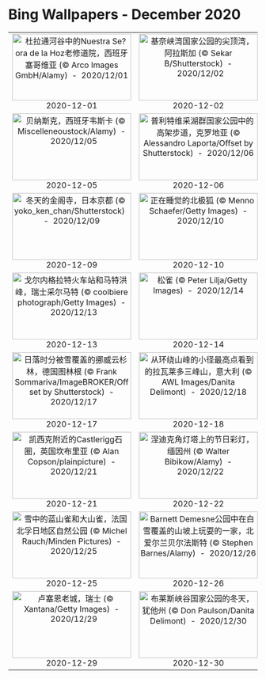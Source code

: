 # Bing Wallpapers - December 2020

| | | | |
|:-------------------------:|:-------------------------:|:-------------------------:|:-------------------------:|
| <a href="https://cn.bing.com/th?id=OHR.HocesDuraton_ZH-CN2152159552_UHD.jpg" target="_blank"><img src="https://cn.bing.com/th?id=OHR.HocesDuraton_ZH-CN2152159552_UHD.jpg&w=480" width="240" height="135" alt="杜拉通河谷中的Nuestra Se?ora de la Hoz老修道院，西班牙塞哥维亚 (© Arco Images GmbH/Alamy)  -  2020/12/01" title="杜拉通河谷中的Nuestra Se?ora de la Hoz老修道院，西班牙塞哥维亚 (© Arco Images GmbH/Alamy)  -  2020/12/01"></a><br>2020-12-01<br> | <a href="https://cn.bing.com/th?id=OHR.PorcupineBay_ZH-CN2252758146_UHD.jpg" target="_blank"><img src="https://cn.bing.com/th?id=OHR.PorcupineBay_ZH-CN2252758146_UHD.jpg&w=480" width="240" height="135" alt="基奈峡湾国家公园的尖顶湾，阿拉斯加 (© Sekar B/Shutterstock)  -  2020/12/02" title="基奈峡湾国家公园的尖顶湾，阿拉斯加 (© Sekar B/Shutterstock)  -  2020/12/02"></a><br>2020-12-02<br> | <a href="https://cn.bing.com/th?id=OHR.BrasovXmas_ZH-CN2333670843_UHD.jpg" target="_blank"><img src="https://cn.bing.com/th?id=OHR.BrasovXmas_ZH-CN2333670843_UHD.jpg&w=480" width="240" height="135" alt="布拉索夫中央广场的圣诞市集，罗马尼亚 (© Alpineguide/Alamy)  -  2020/12/03" title="布拉索夫中央广场的圣诞市集，罗马尼亚 (© Alpineguide/Alamy)  -  2020/12/03"></a><br>2020-12-03<br> | <a href="https://cn.bing.com/th?id=OHR.WCDBabyElephant_ZH-CN7844400740_UHD.jpg" target="_blank"><img src="https://cn.bing.com/th?id=OHR.WCDBabyElephant_ZH-CN7844400740_UHD.jpg&w=480" width="240" height="135" alt="阿多大象国家公园中的非洲象，南非 (© Robert Harding/Alamy)  -  2020/12/04" title="阿多大象国家公园中的非洲象，南非 (© Robert Harding/Alamy)  -  2020/12/04"></a><br>2020-12-04<br> |
| <a href="https://cn.bing.com/th?id=OHR.BenasqueValley_ZH-CN7931589735_UHD.jpg" target="_blank"><img src="https://cn.bing.com/th?id=OHR.BenasqueValley_ZH-CN7931589735_UHD.jpg&w=480" width="240" height="135" alt="贝纳斯克，西班牙韦斯卡 (© Miscelleneoustock/Alamy)  -  2020/12/05" title="贝纳斯克，西班牙韦斯卡 (© Miscelleneoustock/Alamy)  -  2020/12/05"></a><br>2020-12-05<br> | <a href="https://cn.bing.com/th?id=OHR.PLNP_ZH-CN8120863549_UHD.jpg" target="_blank"><img src="https://cn.bing.com/th?id=OHR.PLNP_ZH-CN8120863549_UHD.jpg&w=480" width="240" height="135" alt="普利特维采湖群国家公园中的高架步道，克罗地亚 (© Alessandro Laporta/Offset by Shutterstock)  -  2020/12/06" title="普利特维采湖群国家公园中的高架步道，克罗地亚 (© Alessandro Laporta/Offset by Shutterstock)  -  2020/12/06"></a><br>2020-12-06<br> | <a href="https://cn.bing.com/th?id=OHR.VogelhaeuserD_ZH-CN8437589222_UHD.jpg" target="_blank"><img src="https://cn.bing.com/th?id=OHR.VogelhaeuserD_ZH-CN8437589222_UHD.jpg&w=480" width="240" height="135" alt="挂在树上的小鸟舍 (© Westend61/Getty Images)  -  2020/12/07" title="挂在树上的小鸟舍 (© Westend61/Getty Images)  -  2020/12/07"></a><br>2020-12-07<br> | <a href="https://cn.bing.com/th?id=OHR.RoccaCalascio_ZH-CN8546031521_UHD.jpg" target="_blank"><img src="https://cn.bing.com/th?id=OHR.RoccaCalascio_ZH-CN8546031521_UHD.jpg&w=480" width="240" height="135" alt="阿布鲁佐的Rocca Calascio，意大利 (© Francesco Russo/eStock Photo)  -  2020/12/08" title="阿布鲁佐的Rocca Calascio，意大利 (© Francesco Russo/eStock Photo)  -  2020/12/08"></a><br>2020-12-08<br> |
| <a href="https://cn.bing.com/th?id=OHR.Kinkakuji_ZH-CN8643828412_UHD.jpg" target="_blank"><img src="https://cn.bing.com/th?id=OHR.Kinkakuji_ZH-CN8643828412_UHD.jpg&w=480" width="240" height="135" alt="冬天的金阁寺，日本京都 (© yoko_ken_chan/Shutterstock)  -  2020/12/09" title="冬天的金阁寺，日本京都 (© yoko_ken_chan/Shutterstock)  -  2020/12/09"></a><br>2020-12-09<br> | <a href="https://cn.bing.com/th?id=OHR.SleepingArcticFox_ZH-CN8743925021_UHD.jpg" target="_blank"><img src="https://cn.bing.com/th?id=OHR.SleepingArcticFox_ZH-CN8743925021_UHD.jpg&w=480" width="240" height="135" alt="正在睡觉的北极狐 (© Menno Schaefer/Getty Images)  -  2020/12/10" title="正在睡觉的北极狐 (© Menno Schaefer/Getty Images)  -  2020/12/10"></a><br>2020-12-10<br> | <a href="https://cn.bing.com/th?id=OHR.QueenoftheAndes_ZH-CN9019108680_UHD.jpg" target="_blank"><img src="https://cn.bing.com/th?id=OHR.QueenoftheAndes_ZH-CN9019108680_UHD.jpg&w=480" width="240" height="135" alt="以布兰卡山脉为背景的安地斯皇后（莴氏普亚凤梨)，秘鲁 (© Cyril Ruoso/Minden Pictures)  -  2020/12/11" title="以布兰卡山脉为背景的安地斯皇后（莴氏普亚凤梨)，秘鲁 (© Cyril Ruoso/Minden Pictures)  -  2020/12/11"></a><br>2020-12-11<br> | <a href="https://cn.bing.com/th?id=OHR.BractCloseup_ZH-CN9096611979_UHD.jpg" target="_blank"><img src="https://cn.bing.com/th?id=OHR.BractCloseup_ZH-CN9096611979_UHD.jpg&w=480" width="240" height="135" alt="一品红叶子特写 (© Charles Floyd/Alamy)  -  2020/12/12" title="一品红叶子特写 (© Charles Floyd/Alamy)  -  2020/12/12"></a><br>2020-12-12<br> |
| <a href="https://cn.bing.com/th?id=OHR.PolarExpress_ZH-CN9522496479_UHD.jpg" target="_blank"><img src="https://cn.bing.com/th?id=OHR.PolarExpress_ZH-CN9522496479_UHD.jpg&w=480" width="240" height="135" alt="戈尔内格拉特火车站和马特洪峰，瑞士采尔马特 (© coolbiere photograph/Getty Images)  -  2020/12/13" title="戈尔内格拉特火车站和马特洪峰，瑞士采尔马特 (© coolbiere photograph/Getty Images)  -  2020/12/13"></a><br>2020-12-13<br> | <a href="https://cn.bing.com/th?id=OHR.PineGrosbeak_ZH-CN9629000282_UHD.jpg" target="_blank"><img src="https://cn.bing.com/th?id=OHR.PineGrosbeak_ZH-CN9629000282_UHD.jpg&w=480" width="240" height="135" alt="松雀 (© Peter Lilja/Getty Images)  -  2020/12/14" title="松雀 (© Peter Lilja/Getty Images)  -  2020/12/14"></a><br>2020-12-14<br> | <a href="https://cn.bing.com/th?id=OHR.ElbeBastei_ZH-CN9708654240_UHD.jpg" target="_blank"><img src="https://cn.bing.com/th?id=OHR.ElbeBastei_ZH-CN9708654240_UHD.jpg&w=480" width="240" height="135" alt="易北河上的巴斯泰桥，德国撒克逊瑞士国家公园 (© Reinhard Schmid/eStock Photo)  -  2020/12/15" title="易北河上的巴斯泰桥，德国撒克逊瑞士国家公园 (© Reinhard Schmid/eStock Photo)  -  2020/12/15"></a><br>2020-12-15<br> | <a href="https://cn.bing.com/th?id=OHR.MunnarMist_ZH-CN8816703625_UHD.jpg" target="_blank"><img src="https://cn.bing.com/th?id=OHR.MunnarMist_ZH-CN8816703625_UHD.jpg&w=480" width="240" height="135" alt="雾气环绕的森林，喀拉拉邦慕那尔市，印度 (© Ahammed Riswan/EyeEm/Getty Images)  -  2020/12/16" title="雾气环绕的森林，喀拉拉邦慕那尔市，印度 (© Ahammed Riswan/EyeEm/Getty Images)  -  2020/12/16"></a><br>2020-12-16<br> |
| <a href="https://cn.bing.com/th?id=OHR.NarniaForest_ZH-CN8466850438_UHD.jpg" target="_blank"><img src="https://cn.bing.com/th?id=OHR.NarniaForest_ZH-CN8466850438_UHD.jpg&w=480" width="240" height="135" alt="日落时分被雪覆盖的挪威云杉林，德国图林根 (© Frank Sommariva/ImageBROKER/Offset by Shutterstock)  -  2020/12/17" title="日落时分被雪覆盖的挪威云杉林，德国图林根 (© Frank Sommariva/ImageBROKER/Offset by Shutterstock)  -  2020/12/17"></a><br>2020-12-17<br> | <a href="https://cn.bing.com/th?id=OHR.TreCime_ZH-CN7609469681_UHD.jpg" target="_blank"><img src="https://cn.bing.com/th?id=OHR.TreCime_ZH-CN7609469681_UHD.jpg&w=480" width="240" height="135" alt="从环绕山峰的小径最高点看到的拉瓦莱多三峰山，意大利 (© AWL Images/Danita Delimont)  -  2020/12/18" title="从环绕山峰的小径最高点看到的拉瓦莱多三峰山，意大利 (© AWL Images/Danita Delimont)  -  2020/12/18"></a><br>2020-12-18<br> | <a href="https://cn.bing.com/th?id=OHR.Siguniangshan_ZH-CN7772066391_UHD.jpg" target="_blank"><img src="https://cn.bing.com/th?id=OHR.Siguniangshan_ZH-CN7772066391_UHD.jpg&w=480" width="240" height="135" alt="清晨结了霜的树林，中国四姑娘山 (© Robert Harding World Imagery/Offset by Shutterstock)  -  2020/12/19" title="清晨结了霜的树林，中国四姑娘山 (© Robert Harding World Imagery/Offset by Shutterstock)  -  2020/12/19"></a><br>2020-12-19<br> | <a href="https://cn.bing.com/th?id=OHR.BabyGoat_ZH-CN7863798344_UHD.jpg" target="_blank"><img src="https://cn.bing.com/th?id=OHR.BabyGoat_ZH-CN7863798344_UHD.jpg&w=480" width="240" height="135" alt="蒙大拿州西部的小雪羊 (© Donald M. Jones/Minden Pictures)  -  2020/12/20" title="蒙大拿州西部的小雪羊 (© Donald M. Jones/Minden Pictures)  -  2020/12/20"></a><br>2020-12-20<br> |
| <a href="https://cn.bing.com/th?id=OHR.CastleriggStone_ZH-CN8015482045_UHD.jpg" target="_blank"><img src="https://cn.bing.com/th?id=OHR.CastleriggStone_ZH-CN8015482045_UHD.jpg&w=480" width="240" height="135" alt="凯西克附近的Castlerigg石圈，英国坎布里亚 (© Alan Copson/plainpicture)  -  2020/12/21" title="凯西克附近的Castlerigg石圈，英国坎布里亚 (© Alan Copson/plainpicture)  -  2020/12/21"></a><br>2020-12-21<br> | <a href="https://cn.bing.com/th?id=OHR.HolidayNubble_ZH-CN8122183595_UHD.jpg" target="_blank"><img src="https://cn.bing.com/th?id=OHR.HolidayNubble_ZH-CN8122183595_UHD.jpg&w=480" width="240" height="135" alt="涅迪克角灯塔上的节日彩灯，缅因州 (© Walter Bibikow/Alamy)  -  2020/12/22" title="涅迪克角灯塔上的节日彩灯，缅因州 (© Walter Bibikow/Alamy)  -  2020/12/22"></a><br>2020-12-22<br> | <a href="https://cn.bing.com/th?id=OHR.BandedPipefish_ZH-CN8209616080_UHD.jpg" target="_blank"><img src="https://cn.bing.com/th?id=OHR.BandedPipefish_ZH-CN8209616080_UHD.jpg&w=480" width="240" height="135" alt="莫阿尔博阿尔附近的带纹矛吻海龙，菲律宾 (© Jenna Szerlag/Alamy)  -  2020/12/23" title="莫阿尔博阿尔附近的带纹矛吻海龙，菲律宾 (© Jenna Szerlag/Alamy)  -  2020/12/23"></a><br>2020-12-23<br> | <a href="https://cn.bing.com/th?id=OHR.WildReindeer_ZH-CN8301029606_UHD.jpg" target="_blank"><img src="https://cn.bing.com/th?id=OHR.WildReindeer_ZH-CN8301029606_UHD.jpg&w=480" width="240" height="135" alt="挪威苔原上的北极光和野生驯鹿 (© Anton Petrus/Getty Images)  -  2020/12/24" title="挪威苔原上的北极光和野生驯鹿 (© Anton Petrus/Getty Images)  -  2020/12/24"></a><br>2020-12-24<br> |
| <a href="https://cn.bing.com/th?id=OHR.FRbluebirds_ZH-CN3972483010_UHD.jpg" target="_blank"><img src="https://cn.bing.com/th?id=OHR.FRbluebirds_ZH-CN3972483010_UHD.jpg&w=480" width="240" height="135" alt="雪中的蓝山雀和大山雀，法国北孚日地区自然公园 (© Michel Rauch/Minden Pictures)  -  2020/12/25" title="雪中的蓝山雀和大山雀，法国北孚日地区自然公园 (© Michel Rauch/Minden Pictures)  -  2020/12/25"></a><br>2020-12-25<br> | <a href="https://cn.bing.com/th?id=OHR.BarnettsDemesne_ZH-CN8484261440_UHD.jpg" target="_blank"><img src="https://cn.bing.com/th?id=OHR.BarnettsDemesne_ZH-CN8484261440_UHD.jpg&w=480" width="240" height="135" alt="Barnett Demesne公园中在白雪覆盖的山坡上玩耍的一家，北爱尔兰贝尔法斯特 (© Stephen Barnes/Alamy)  -  2020/12/26" title="Barnett Demesne公园中在白雪覆盖的山坡上玩耍的一家，北爱尔兰贝尔法斯特 (© Stephen Barnes/Alamy)  -  2020/12/26"></a><br>2020-12-26<br> | <a href="https://cn.bing.com/th?id=OHR.IbonPlan_ZH-CN8564017247_UHD.jpg" target="_blank"><img src="https://cn.bing.com/th?id=OHR.IbonPlan_ZH-CN8564017247_UHD.jpg&w=480" width="240" height="135" alt="比利牛斯山脉中的高山湖Ibón de Plan，西班牙韦斯卡 (© Getty Images)  -  2020/12/27" title="比利牛斯山脉中的高山湖Ibón de Plan，西班牙韦斯卡 (© Getty Images)  -  2020/12/27"></a><br>2020-12-27<br> | <a href="https://cn.bing.com/th?id=OHR.CanadaLynx_ZH-CN8645816958_UHD.jpg" target="_blank"><img src="https://cn.bing.com/th?id=OHR.CanadaLynx_ZH-CN8645816958_UHD.jpg&w=480" width="240" height="135" alt="加拿大猞猁，蒙大拿州 (© Alan and Sandy Carey/Minden Pictures)  -  2020/12/28" title="加拿大猞猁，蒙大拿州 (© Alan and Sandy Carey/Minden Pictures)  -  2020/12/28"></a><br>2020-12-28<br> |
| <a href="https://cn.bing.com/th?id=OHR.LucerneHoliday_ZH-CN8762232954_UHD.jpg" target="_blank"><img src="https://cn.bing.com/th?id=OHR.LucerneHoliday_ZH-CN8762232954_UHD.jpg&w=480" width="240" height="135" alt="卢塞恩老城，瑞士 (© Xantana/Getty Images)  -  2020/12/29" title="卢塞恩老城，瑞士 (© Xantana/Getty Images)  -  2020/12/29"></a><br>2020-12-29<br> | <a href="https://cn.bing.com/th?id=OHR.WinterBryce_ZH-CN8874624326_UHD.jpg" target="_blank"><img src="https://cn.bing.com/th?id=OHR.WinterBryce_ZH-CN8874624326_UHD.jpg&w=480" width="240" height="135" alt="布莱斯峡谷国家公园的冬天，犹他州 (© Don Paulson/Danita Delimont)  -  2020/12/30" title="布莱斯峡谷国家公园的冬天，犹他州 (© Don Paulson/Danita Delimont)  -  2020/12/30"></a><br>2020-12-30<br> | <a href="https://cn.bing.com/th?id=OHR.ZaragozaSpain_ZH-CN8995859415_UHD.jpg" target="_blank"><img src="https://cn.bing.com/th?id=OHR.ZaragozaSpain_ZH-CN8995859415_UHD.jpg&w=480" width="240" height="135" alt="跨年庆典中燃放的烟花，西班牙萨拉戈萨 (© Martina Badini/Shutterstock)  -  2020/12/31" title="跨年庆典中燃放的烟花，西班牙萨拉戈萨 (© Martina Badini/Shutterstock)  -  2020/12/31"></a><br>2020-12-31<br> |  |
